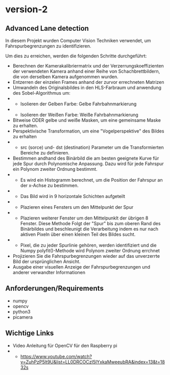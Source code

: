 # version-2
## Advanced Lane detection

In diesem Projekt wurden Computer Vision Techniken verwendet, um Fahrspurbegrenzungen zu identifizieren.

Um dies zu erreichen, werden die folgenden Schritte durchgeführt:
- Berechnen der Kamerakalibriermatrix und der Verzerrungskoeffizienten der verwendeten Kamera anhand einer Reihe von Schachbrettbildern, die von derselben Kamera aufgenommen wurden.
- Entzerren der einzelen Frames anhand der zurvor errechneten Matrizen
- Umwandeln des Originalsbildes in den HLS-Farbraum und anwendung des Sobel-Algorithmus um:
- - Isolieren der Gelben Farbe: Gelbe Fahrbahnmarkierung
- - Isolieren der Weißen Farbe: Weiße Fahrbahnmarkierung
- Bitweise ODER gelbe und weiße Masken, um eine gemeinsame Maske zu erhalten.
- Perspektivische Transformation, um eine "Vogelperspektive" des Bildes zu erhalten
- - src (sorce) und- dst (destination) Parameter um die Transformierten Bereiche zu definieren.
- Bestimmen andhand des Binärbild die am besten geeignete Kurve für jede Spur durch Polynomische Anpassung. Dazu wird für jede Fahrspur ein Polynom zweiter Ordnung bestimmt.
- - Es wird ein Histogramm berechnet, um die Position der Fahrspur an der x-Achse zu bestimmen.
- - Das Bild wird in 9 horizontale Schichten aufgeteilt
- - Plazieren eines Fensters um den Mittelpunkt der Spur
- - Plazieren weiterer Fenster um den Mittelpunklt der übrigen 8 Fenster. Diese Methode Folgt der "Spur" bis zum oberen Rand des Binärbildes und beschleunigt die Verarbeitung indem es nur nach aktiven Pixeln über einen kleinen Teil des Bildes sucht.
- - Pixel, die zu jeder Spurlinie gehören, werden identifiziert und die Numpy polyfit()-Methode wird Polynom zweiter Ordnung errchnet
- Projizieren Sie die Fahrspurbegrenzungen wieder auf das unverzerrte Bild der ursprünglichen Ansicht. 
- Ausgabe einer visuellen Anzeige der Fahrspurbegrenzungen und anderer verwandter Informationen 

## Anforderungen/Requirements 
- numpy
- opencv
- python3 
- picamera

## Wichtige Links

- Video Anleitung für OpenCV für den Raspberry pi
- - https://www.youtube.com/watch?v=ZuhPzP5lt9U&list=LL0DRCOCzI5IYxkaMweeubRA&index=13&t=1832s
